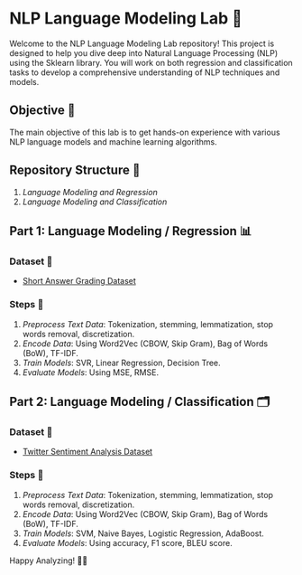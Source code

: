 # NLP Language Modeling Lab 🚀

Welcome to the NLP Language Modeling Lab repository! This project is designed to help you dive deep into Natural Language Processing (NLP) using the Sklearn library. You will work on both regression and classification tasks to develop a comprehensive understanding of NLP techniques and models.

## Objective 🎯
The main objective of this lab is to get hands-on experience with various NLP language models and machine learning algorithms.

## Repository Structure 📂
1. *Language Modeling and Regression*
2. *Language Modeling and Classification*

## Part 1: Language Modeling / Regression 📊
### Dataset 📁
- [Short Answer Grading Dataset](https://github.com/dbbrandt/short_answer_granding_capstone_project/blob/master/data/sag/answers.csv)

### Steps 🔄
1. *Preprocess Text Data*: Tokenization, stemming, lemmatization, stop words removal, discretization.
2. *Encode Data*: Using Word2Vec (CBOW, Skip Gram), Bag of Words (BoW), TF-IDF.
3. *Train Models*: SVR, Linear Regression, Decision Tree.
4. *Evaluate Models*: Using MSE, RMSE.


## Part 2: Language Modeling / Classification 🗂
### Dataset 📁
- [Twitter Sentiment Analysis Dataset](https://www.kaggle.com/datasets/jp797498e/twitter-entity-sentiment-analysis)

### Steps 🔄
1. *Preprocess Text Data*: Tokenization, stemming, lemmatization, stop words removal, discretization.
2. *Encode Data*: Using Word2Vec (CBOW, Skip Gram), Bag of Words (BoW), TF-IDF.
3. *Train Models*: SVM, Naive Bayes, Logistic Regression, AdaBoost.
4. *Evaluate Models*: Using accuracy, F1 score, BLEU score.

Happy Analyzing! 🚀✨
